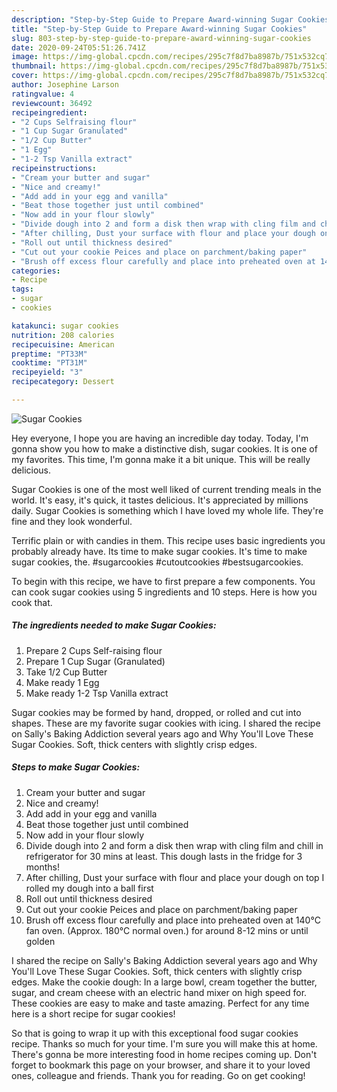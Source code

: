 ```yaml
---
description: "Step-by-Step Guide to Prepare Award-winning Sugar Cookies"
title: "Step-by-Step Guide to Prepare Award-winning Sugar Cookies"
slug: 803-step-by-step-guide-to-prepare-award-winning-sugar-cookies
date: 2020-09-24T05:51:26.741Z
image: https://img-global.cpcdn.com/recipes/295c7f8d7ba8987b/751x532cq70/sugar-cookies-recipe-main-photo.jpg
thumbnail: https://img-global.cpcdn.com/recipes/295c7f8d7ba8987b/751x532cq70/sugar-cookies-recipe-main-photo.jpg
cover: https://img-global.cpcdn.com/recipes/295c7f8d7ba8987b/751x532cq70/sugar-cookies-recipe-main-photo.jpg
author: Josephine Larson
ratingvalue: 4
reviewcount: 36492
recipeingredient:
- "2 Cups Selfraising flour"
- "1 Cup Sugar Granulated"
- "1/2 Cup Butter"
- "1 Egg"
- "1-2 Tsp Vanilla extract"
recipeinstructions:
- "Cream your butter and sugar"
- "Nice and creamy!"
- "Add add in your egg and vanilla"
- "Beat those together just until combined"
- "Now add in your flour slowly"
- "Divide dough into 2 and form a disk then wrap with cling film and chill in refrigerator for 30 mins at least. This dough lasts in the fridge for 3 months!"
- "After chilling, Dust your surface with flour and place your dough on top I rolled my dough into a ball first"
- "Roll out until thickness desired"
- "Cut out your cookie Peices and place on parchment/baking paper"
- "Brush off excess flour carefully and place into preheated oven at 140°C fan oven. (Approx. 180°C normal oven.) for around 8-12 mins or until golden"
categories:
- Recipe
tags:
- sugar
- cookies

katakunci: sugar cookies 
nutrition: 208 calories
recipecuisine: American
preptime: "PT33M"
cooktime: "PT31M"
recipeyield: "3"
recipecategory: Dessert

---
```



![Sugar Cookies](https://img-global.cpcdn.com/recipes/295c7f8d7ba8987b/751x532cq70/sugar-cookies-recipe-main-photo.jpg)

Hey everyone, I hope you are having an incredible day today. Today, I'm gonna show you how to make a distinctive dish, sugar cookies. It is one of my favorites. This time, I'm gonna make it a bit unique. This will be really delicious.

Sugar Cookies is one of the most well liked of current trending meals in the world. It's easy, it's quick, it tastes delicious. It's appreciated by millions daily. Sugar Cookies is something which I have loved my whole life. They're fine and they look wonderful.

Terrific plain or with candies in them. This recipe uses basic ingredients you probably already have. Its time to make sugar cookies. It&#39;s time to make sugar cookies, the. #sugarcookies #cutoutcookies #bestsugarcookies.


To begin with this recipe, we have to first prepare a few components. You can cook sugar cookies using 5 ingredients and 10 steps. Here is how you cook that.

<!--inarticleads1-->

##### The ingredients needed to make Sugar Cookies:

1. Prepare 2 Cups Self-raising flour
1. Prepare 1 Cup Sugar (Granulated)
1. Take 1/2 Cup Butter
1. Make ready 1 Egg
1. Make ready 1-2 Tsp Vanilla extract


Sugar cookies may be formed by hand, dropped, or rolled and cut into shapes. These are my favorite sugar cookies with icing. I shared the recipe on Sally&#39;s Baking Addiction several years ago and Why You&#39;ll Love These Sugar Cookies. Soft, thick centers with slightly crisp edges. 

<!--inarticleads2-->

##### Steps to make Sugar Cookies:

1. Cream your butter and sugar
1. Nice and creamy!
1. Add add in your egg and vanilla
1. Beat those together just until combined
1. Now add in your flour slowly
1. Divide dough into 2 and form a disk then wrap with cling film and chill in refrigerator for 30 mins at least. This dough lasts in the fridge for 3 months!
1. After chilling, Dust your surface with flour and place your dough on top I rolled my dough into a ball first
1. Roll out until thickness desired
1. Cut out your cookie Peices and place on parchment/baking paper
1. Brush off excess flour carefully and place into preheated oven at 140°C fan oven. (Approx. 180°C normal oven.) for around 8-12 mins or until golden


I shared the recipe on Sally&#39;s Baking Addiction several years ago and Why You&#39;ll Love These Sugar Cookies. Soft, thick centers with slightly crisp edges. Make the cookie dough: In a large bowl, cream together the butter, sugar, and cream cheese with an electric hand mixer on high speed for. These cookies are easy to make and taste amazing. Perfect for any time here is a short recipe for sugar cookies! 

So that is going to wrap it up with this exceptional food sugar cookies recipe. Thanks so much for your time. I'm sure you will make this at home. There's gonna be more interesting food in home recipes coming up. Don't forget to bookmark this page on your browser, and share it to your loved ones, colleague and friends. Thank you for reading. Go on get cooking!
